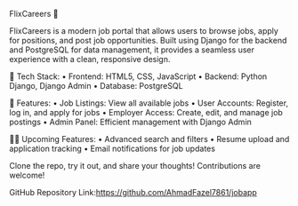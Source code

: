 FlixCareers 🚀

FlixCareers is a modern job portal that allows users to browse jobs, apply for positions, and post job opportunities. Built using Django for the backend and PostgreSQL for data management, it provides a seamless user experience with a clean, responsive design.

📌 Tech Stack:
	•	Frontend: HTML5, CSS, JavaScript
	•	Backend: Python Django, Django Admin
	•	Database: PostgreSQL

🌟 Features:
	•	Job Listings: View all available jobs
	•	User Accounts: Register, log in, and apply for jobs
	•	Employer Access: Create, edit, and manage job postings
	•	Admin Panel: Efficient management with Django Admin

🧑‍💻 Upcoming Features:
	•	Advanced search and filters
	•	Resume upload and application tracking
	•	Email notifications for job updates

Clone the repo, try it out, and share your thoughts! Contributions are welcome!

GitHub Repository Link:https://github.com/AhmadFazel7861/jobapp
